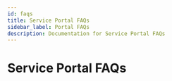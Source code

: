 ```yaml
---
id: faqs
title: Service Portal FAQs
sidebar_label: Portal FAQs
description: Documentation for Service Portal FAQs
---
```


# Service Portal FAQs
